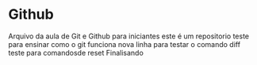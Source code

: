 # Github

Arquivo da aula de Git e Github para iniciantes
este é um repositorio teste para ensinar como o git funciona
nova linha para testar o comando diff
teste para comandosde reset
Finalisando
